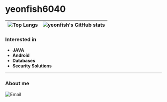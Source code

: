 # yeonfish6040
| ![Top Langs](https://github-readme-stats.vercel.app/api/top-langs/?username=yeonfish6040&layout=compact&theme=dracula) | ![yeonfish's GitHub stats](https://github-readme-stats.vercel.app/api?username=yeonfish6040&show_icons=true&theme=dracula) |
| ------------- | ------------- |

### Interested in
- **JAVA**
- **Android**
- **Databases**
- **Security Solutions**



<hr>

### About me
![Email](https://img.shields.io/badge/Email-yeonfish6040@gmail.com-green)
